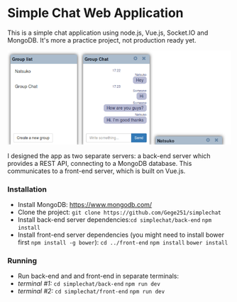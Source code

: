 # Simple Chat Web Application

This is a simple chat application using node.js, Vue.js, Socket.IO and MongoDB. It's more a practice project, not production ready yet.

![Preview](simplechat.png)

I designed the app as two separate servers: a back-end server which provides a REST API, connecting to a MongoDB database. This communicates to a front-end server, which is built on Vue.js.

### Installation
* Install MongoDB:
https://www.mongodb.com/
* Clone the project: `git clone https://github.com/Gege251/simplechat`
* Install back-end server dependencies:`cd simplechat/back-end`
  `npm install`
* Install front-end server dependencies (you might need to install bower first `npm install -g bower`): `cd ../front-end` `npm install` `bower install`

### Running
* Run back-end and and front-end in separate terminals:
 * *terminal #1:* `cd simplechat/back-end`
 `npm run dev`
 * *terminal #2:* `cd simplechat/front-end`
 `npm run dev`
